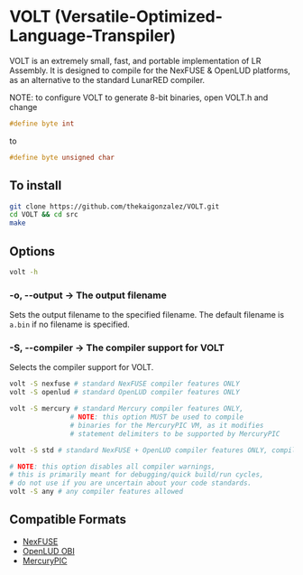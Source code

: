 # VOLT (Versatile-Optimized-Language-Transpiler)

VOLT is an extremely small, fast, and portable implementation of LR Assembly. It
is designed to compile for the NexFUSE & OpenLUD platforms, as an alternative to
the standard LunarRED compiler.

NOTE: to configure VOLT to generate 8-bit binaries, open VOLT.h and change

```c
#define byte int
```

to

```c
#define byte unsigned char
```

## To install

```bash
git clone https://github.com/thekaigonzalez/VOLT.git
cd VOLT && cd src
make
```

## Options

```bash
volt -h
```

### -o, --output -> The output filename

Sets the output filename to the specified filename. The default filename is
`a.bin` if no filename is specified.

### -S, --compiler -> The compiler support for VOLT

Selects the compiler support for VOLT.

```bash
volt -S nexfuse # standard NexFUSE compiler features ONLY
volt -S openlud # standard OpenLUD compiler features ONLY

volt -S mercury # standard Mercury compiler features ONLY, 
               # NOTE: this option MUST be used to compile 
               # binaries for the MercuryPIC VM, as it modifies 
               # statement delimiters to be supported by MercuryPIC

volt -S std # standard NexFUSE + OpenLUD compiler features ONLY, compiler/bytecode extensions disabled

# NOTE: this option disables all compiler warnings, 
# this is primarily meant for debugging/quick build/run cycles, 
# do not use if you are uncertain about your code standards.
volt -S any # any compiler features allowed
```

## Compatible Formats

* [NexFUSE](https://github.com/thekaigonzalez/NexFUSE)
* [OpenLUD OBI](https://github.com/thekaigonzalez/OpenLUD-OBI)
* [MercuryPIC](https://github.com/thekaigonzalez/MercuryPIC)
